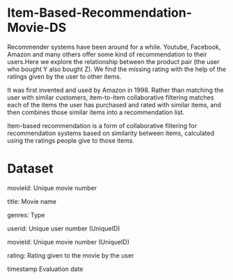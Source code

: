 # Item-Based-Recommendation-Movie-DS
Recommender systems have been around for a while. Youtube, Facebook, Amazon and many others offer some kind of recommendation to their users.Here we explore the relationship between the product pair (the user who bought Y also bought Z). We find the missing rating with the help of the ratings given by the user to other items.

It was first invented and used by Amazon in 1998. Rather than matching the user with similar customers, item-to-item collaborative filtering matches each of the items the user has purchased and rated with similar items, and then combines those similar items into a recommendation list.

Item-based recommendation is a form of collaborative filtering for recommendation systems based on similarity between items, calculated using the ratings people give to those items.

# Dataset
movieId: Unique movie number

title: Movie name

genres: Type

userid: Unique user number (UniqueID)

movieId: Unique movie number (UniqueID)

rating: Rating given to the movie by the user

timestamp Evaluation date
